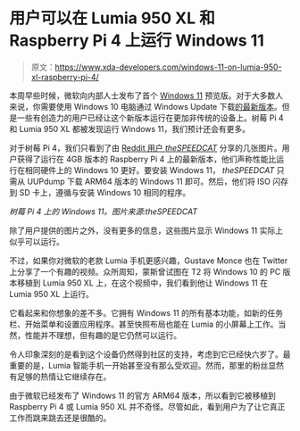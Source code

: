 # 用户可以在 Lumia 950 XL 和 Raspberry Pi 4 上运行 Windows 11

> 原文：<https://www.xda-developers.com/windows-11-on-lumia-950-xl-raspberry-pi-4/>

本周早些时候，微软向内部人士发布了首个 [Windows 11](http://xda-developers.com/windows-11) 预览版。对于大多数人来说，你需要使用 Windows 10 电脑通过 Windows Update 下载[的最新版本](https://www.xda-developers.com/windows-11-preview-hands-on/)。但是一些有创造力的用户已经让这个新版本运行在更加非传统的设备上。树莓 Pi 4 和 Lumia 950 XL 都被发现运行 Windows 11，我们预计还会有更多。

对于树莓 Pi 4，我们只看到了由 [Reddit 用户 *theSPEEDCAT*](https://www.reddit.com/r/windows/comments/oa1ylf/windows_11_on_the_raspberry_pi_4/) 分享的几张图片。用户获得了运行在 4GB 版本的 Raspberry Pi 4 上的最新版本，他们声称性能比运行在相同硬件上的 Windows 10 更好。要安装 Windows 11， *theSPEEDCAT* 只需从 UUPdump 下载 ARM64 版本的 Windows 11 即可。然后，他们将 ISO 闪存到 SD 卡上，遵循与安装 Windows 10 相同的程序。

*树莓 Pi 4 上的 Windows 11。图片来源:theSPEEDCAT*

除了用户提供的图片之外，没有更多的信息，这些图片显示 Windows 11 实际上似乎可以运行。

不过，如果你对微软的老款 Lumia 手机更感兴趣，Gustave Monce 也在 Twitter 上分享了一个有趣的视频。众所周知，蒙斯曾试图在 T2 将 Windows 10 的 PC 版本移植到 Lumia 950 XL 上，在这个视频中，我们看到他让 Windows 11 在 Lumia 950 XL 上运行。

它看起来和你想象的差不多。它拥有 Windows 11 的所有基本功能，如新的任务栏、开始菜单和设置应用程序。甚至快照布局也能在 Lumia 的小屏幕上工作。当然，性能并不理想，但有趣的是它仍然可以运行。

令人印象深刻的是看到这个设备仍然得到社区的支持，考虑到它已经快六岁了。最重要的是，Lumia 智能手机一开始甚至没有那么受欢迎。然而，那里的粉丝显然有足够的热情让它继续存在。

由于微软已经发布了 Windows 11 的官方 ARM64 版本，所以看到它被移植到 Raspberry Pi 4 或 Lumia 950 XL 并不奇怪。尽管如此，看到用户为了让它真正工作而跳来跳去还是很酷的。